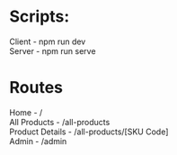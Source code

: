 
# Scripts:

Client - npm run dev <br/>
Server - npm run serve

# Routes

Home - /  <br/>
All Products - /all-products <br/>
Product Details - /all-products/[SKU Code] <br/>
Admin - /admin
